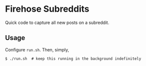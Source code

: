 # Firehose Subreddits

Quick code to capture all new posts on a subreddit.

## Usage

Configure `run.sh`. Then, simply,

```
$ ./run.sh  # keep this running in the background indefinitely
```
